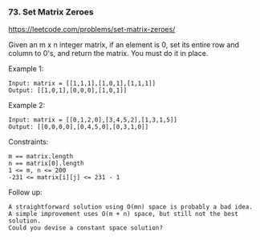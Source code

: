 ### 73. Set Matrix Zeroes

https://leetcode.com/problems/set-matrix-zeroes/

Given an m x n integer matrix, if an element is 0, set its entire row and column to 0's, and return the matrix.
You must do it in place.



Example 1:


    Input: matrix = [[1,1,1],[1,0,1],[1,1,1]]
    Output: [[1,0,1],[0,0,0],[1,0,1]]
Example 2:


    Input: matrix = [[0,1,2,0],[3,4,5,2],[1,3,1,5]]
    Output: [[0,0,0,0],[0,4,5,0],[0,3,1,0]]


Constraints:

    m == matrix.length
    n == matrix[0].length
    1 <= m, n <= 200
    -231 <= matrix[i][j] <= 231 - 1


Follow up:

    A straightforward solution using O(mn) space is probably a bad idea.
    A simple improvement uses O(m + n) space, but still not the best solution.
    Could you devise a constant space solution?